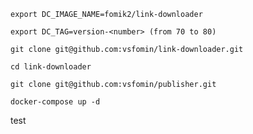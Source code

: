 `export DC_IMAGE_NAME=fomik2/link-downloader`

`export DC_TAG=version-<number> (from 70 to 80)`

`git clone git@github.com:vsfomin/link-downloader.git`

`cd link-downloader`

`git clone git@github.com:vsfomin/publisher.git`

`docker-compose up -d`

test